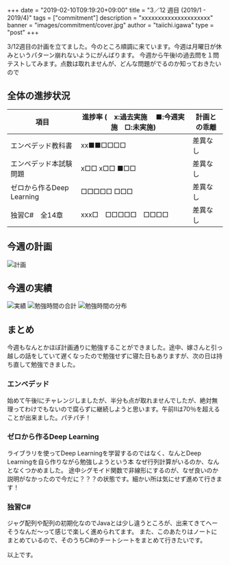 +++
date = "2019-02-10T09:19:20+09:00"
title = "3／12 週目 (2019/1 - 2019/4)"
tags = ["commitment"]
description = "xxxxxxxxxxxxxxxxxxxxx"
banner = "images/commitment/cover.jpg"
author = "taiichi.igawa"
type = "post"
+++

3/12週目の計画を立てました。今のところ順調に来ています。今週は月曜日が休みというパターン崩れないようにがんばります。
今週から午後Iの過去問を１問テストしてみます。点数は取れませんが、どんな問題がでるのか知っておきたいので

<!-- more -->

## 全体の進捗状況

| 項目                  | 進捗率 (　x:過去実施　 ■:今週実施　□:未実施) | 計画との乖離 |
|---------------------|-----------------------------|--------|
| エンベデッド教科書           | xx■■□□□□                    | 差異なし   |
| エンベデッド本試験問題         | x□□ x□□ ■□□                 | 差異なし   |
| ゼロから作るDeep Learning | □□□□□ □□□                   | 差異なし   |
| 独習C\#　全14章          | xxx□　□□□□□　□□□□             | 差異なし   |

## 今週の計画

![計画](/images/commitment/week13/week13_plan.JPG)

## 今週の実績
![実績](/images/commitment/week13/week13_done.JPG)
![勉強時間の合計](/images/commitment/week13/week13_circle.png)
![勉強時間の分布](/images/commitment/week13/week13_chart.png)

## まとめ
今週もなんとかほぼ計画通りに勉強することができました。途中、嫁さんと引っ越しの話をしていて遅くなったので勉強せずに寝た日もありますが、次の日は持ち直して勉強できました。

### エンベデッド
始めて午後Iにチャレンジしましたが、半分も点が取れませんでしたが、絶対無理ってわけでもないので腐らずに継続しようと思います。午前IIは70％を超えることが出来ました。パチパチ！

### ゼロから作るDeep Learning
ライブラリを使ってDeep Learningを学習するのではなく、なんとDeep Learningを自ら作りながら勉強しようという本
なぜ行列計算がいるのか、なんとなくつかめました。 
途中シグモイド関数で非線形にするのが、なぜ良いのか説明がなかったので今だに？？？の状態です。細かい所は気にせず進めて行きます！

### 独習C\#
ジャグ配列や配列の初期化なのでJavaとは少し違うところが、出来てきてへーそうなんだ～って感じで楽しく進められてます。
また、このあたりはノートにまとめているので、そのうちC\#のチートシートをまとめて行きたいです。

以上です。

